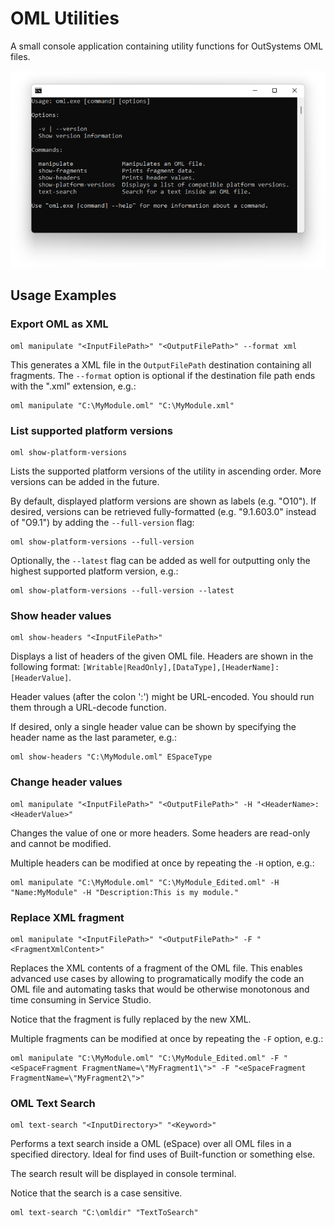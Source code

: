# OML Utilities

A small console application containing utility functions for OutSystems OML files.

![OML Console Image Example](docs/oml-console.png)

## Usage Examples

### Export OML as XML

```
oml manipulate "<InputFilePath>" "<OutputFilePath>" --format xml
```

This generates a XML file in the `OutputFilePath` destination containing all fragments. The `--format` option is optional if the destination file path ends with the ".xml" extension, e.g.:

```
oml manipulate "C:\MyModule.oml" "C:\MyModule.xml"
```

### List supported platform versions

```
oml show-platform-versions
```

Lists the supported platform versions of the utility in ascending order. More versions can be added in the future.

By default, displayed platform versions are shown as labels (e.g. "O10"). If desired, versions can be retrieved fully-formatted (e.g. "9.1.603.0" instead of "O9.1") by adding the `--full-version` flag:

```
oml show-platform-versions --full-version
```

Optionally, the `--latest` flag can be added as well for outputting only the highest supported platform version, e.g.:

```
oml show-platform-versions --full-version --latest
```

### Show header values

```
oml show-headers "<InputFilePath>"
```

Displays a list of headers of the given OML file. Headers are shown in the following format: `[Writable|ReadOnly],[DataType],[HeaderName]:[HeaderValue]`.

Header values (after the colon ':') might be URL-encoded. You should run them through a URL-decode function.

If desired, only a single header value can be shown by specifying the header name as the last parameter, e.g.:

```
oml show-headers "C:\MyModule.oml" ESpaceType
```

### Change header values

```
oml manipulate "<InputFilePath>" "<OutputFilePath>" -H "<HeaderName>:<HeaderValue>"
```

Changes the value of one or more headers. Some headers are read-only and cannot be modified.

Multiple headers can be modified at once by repeating the `-H` option, e.g.:

```
oml manipulate "C:\MyModule.oml" "C:\MyModule_Edited.oml" -H "Name:MyModule" -H "Description:This is my module."
```

### Replace XML fragment

```
oml manipulate "<InputFilePath>" "<OutputFilePath>" -F "<FragmentXmlContent>"
```

Replaces the XML contents of a fragment of the OML file. This enables advanced use cases by allowing to programatically modify the code an OML file and automating tasks that would be otherwise monotonous and time consuming in Service Studio.

Notice that the fragment is fully replaced by the new XML.

Multiple fragments can be modified at once by repeating the `-F` option, e.g.:

```
oml manipulate "C:\MyModule.oml" "C:\MyModule_Edited.oml" -F "<eSpaceFragment FragmentName=\"MyFragment1\">" -F "<eSpaceFragment FragmentName=\"MyFragment2\">"
```

### OML Text Search

```
oml text-search "<InputDirectory>" "<Keyword>"
```

Performs a text search inside a OML (eSpace) over all OML files in a specified directory. Ideal for find uses of Built-function or something else.

The search result will be displayed in console terminal. 

Notice that the search is a case sensitive.

```
oml text-search "C:\omldir" "TextToSearch"
```
